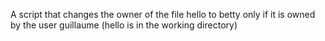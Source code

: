 A script that changes the owner of the file hello to betty only if it is owned by the user guillaume (hello is in the working directory)
